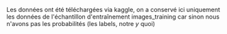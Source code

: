 Les données ont été téléchargées via kaggle, on a conservé ici uniquement les données de l'échantillon d'entraînement images_training car sinon nous n'avons pas les probabilités (les labels, notre *y* quoi)
